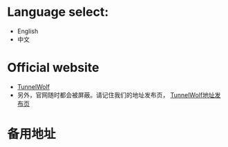 # Language select:
+ English
+ 中文
# Official website
+ [TunnelWolf](https://tunnelwolf.com "TunnelWolf")
+ 另外，官网随时都会被屏蔽。请记住我们的地址发布页， [TunnelWolf地址发布页](https://github.com/tunnelwolf/TunnelWolf "TunnelWolf地址发布页")
# 备用地址
